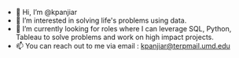 - 👋 Hi, I’m @kpanjiar
- 👀 I’m interested in solving life's problems using data.
- 🌱 I’m currently looking for roles where I can leverage SQL, Python, Tableau to solve problems and work on high impact projects. 
- 📫 You can reach out to me via email : kpanjiar@terpmail.umd.edu

<!---
kpanjiar/kpanjiar is a ✨ special ✨ repository because its `README.md` (this file) appears on your GitHub profile.
You can click the Preview link to take a look at your changes.
--->
